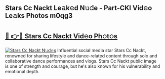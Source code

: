 ## Stars Cc Nackt Le𝚊k𝚎d N𝚞𝚍e - Part-CKI Vid𝚎o Le𝚊ks Photos m0qg3

# <h2><a href="http://fb36qq.evod.top/?m=Stars+Cc+Nackt">🔗 👉🔴 Stars Cc Nackt Vid𝚎o Ph𝚘t𝚘s</a></h2>

[![Stars Cc Nackt N𝚞d𝚎s](https://i.imgur.com/8V9OHl7.gif)](http://fb36qq.evod.top/?m=Stars+Cc+Nackt)
Influential social media star Stars Cc Nackt, renowned for sharing lifestyle and dance-related content through solo and collaborative dance performances and vlogs. Stars Cc Nackt public image is one of strength and courage, but he's also known for his vulnerability and emotional depth. 
